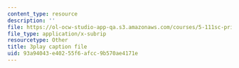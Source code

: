 ```yaml
---
content_type: resource
description: ''
file: https://ol-ocw-studio-app-qa.s3.amazonaws.com/courses/5-111sc-principles-of-chemical-science-fall-2014/93a94043e40255f6afcc9b570ae4171e_S5UKjrfJiL8.vtt
file_type: application/x-subrip
resourcetype: Other
title: 3play caption file
uid: 93a94043-e402-55f6-afcc-9b570ae4171e
---
```

